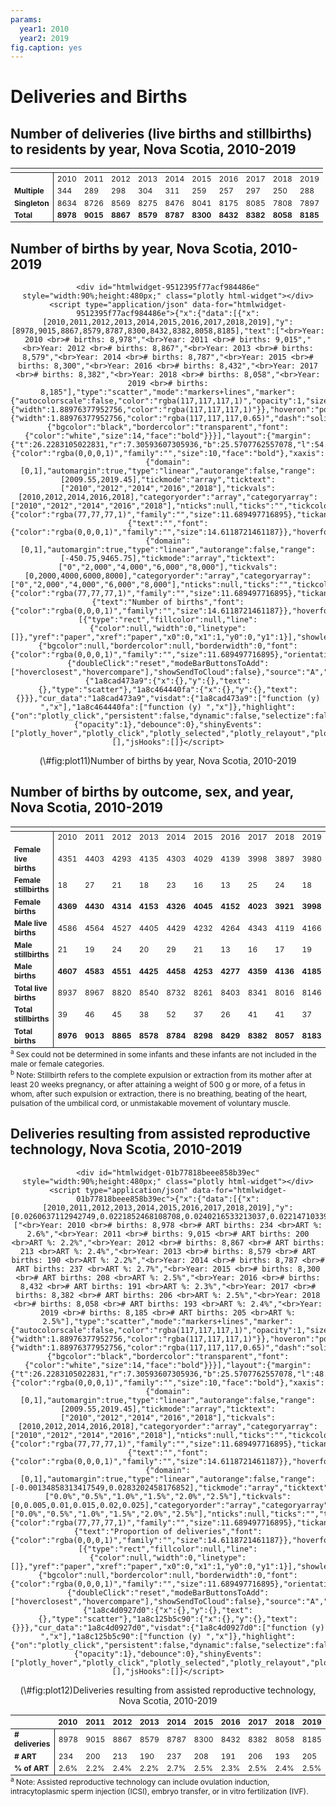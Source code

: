 ```yaml
---
params:
  year1: 2010
  year2: 2019
fig.caption: yes
---
```




<!-- # (PART) Deliveries and Births {-} -->

# Deliveries and Births

## Number of deliveries (live births and stillbirths) to residents by year, Nova Scotia, 2010-2019

<table class="table" style="font-size: 12px; margin-left: auto; margin-right: auto;">
 <thead>
  <tr>
   <th style="text-align:left;font-weight: bold;">  </th>
   <th style="text-align:left;font-weight: bold;">  </th>
   <th style="text-align:left;font-weight: bold;">  </th>
   <th style="text-align:left;font-weight: bold;">  </th>
   <th style="text-align:left;font-weight: bold;">  </th>
   <th style="text-align:left;font-weight: bold;">  </th>
   <th style="text-align:left;font-weight: bold;">  </th>
   <th style="text-align:left;font-weight: bold;">  </th>
   <th style="text-align:left;font-weight: bold;">  </th>
   <th style="text-align:left;font-weight: bold;">  </th>
   <th style="text-align:left;font-weight: bold;">  </th>
  </tr>
 </thead>
<tbody>
  <tr>
   <td style="text-align:left;font-weight: bold;border-right:1px solid;">  </td>
   <td style="text-align:left;"> 2010 </td>
   <td style="text-align:left;"> 2011 </td>
   <td style="text-align:left;"> 2012 </td>
   <td style="text-align:left;"> 2013 </td>
   <td style="text-align:left;"> 2014 </td>
   <td style="text-align:left;"> 2015 </td>
   <td style="text-align:left;"> 2016 </td>
   <td style="text-align:left;"> 2017 </td>
   <td style="text-align:left;"> 2018 </td>
   <td style="text-align:left;"> 2019 </td>
  </tr>
  <tr>
   <td style="text-align:left;font-weight: bold;border-right:1px solid;"> Multiple </td>
   <td style="text-align:left;"> 344 </td>
   <td style="text-align:left;"> 289 </td>
   <td style="text-align:left;"> 298 </td>
   <td style="text-align:left;"> 304 </td>
   <td style="text-align:left;"> 311 </td>
   <td style="text-align:left;"> 259 </td>
   <td style="text-align:left;"> 257 </td>
   <td style="text-align:left;"> 297 </td>
   <td style="text-align:left;"> 250 </td>
   <td style="text-align:left;"> 288 </td>
  </tr>
  <tr>
   <td style="text-align:left;font-weight: bold;border-right:1px solid;"> Singleton </td>
   <td style="text-align:left;"> 8634 </td>
   <td style="text-align:left;"> 8726 </td>
   <td style="text-align:left;"> 8569 </td>
   <td style="text-align:left;"> 8275 </td>
   <td style="text-align:left;"> 8476 </td>
   <td style="text-align:left;"> 8041 </td>
   <td style="text-align:left;"> 8175 </td>
   <td style="text-align:left;"> 8085 </td>
   <td style="text-align:left;"> 7808 </td>
   <td style="text-align:left;"> 7897 </td>
  </tr>
  <tr>
   <td style="text-align:left;font-weight: bold;font-weight: bold;border-right:1px solid;"> Total </td>
   <td style="text-align:left;font-weight: bold;"> 8978 </td>
   <td style="text-align:left;font-weight: bold;"> 9015 </td>
   <td style="text-align:left;font-weight: bold;"> 8867 </td>
   <td style="text-align:left;font-weight: bold;"> 8579 </td>
   <td style="text-align:left;font-weight: bold;"> 8787 </td>
   <td style="text-align:left;font-weight: bold;"> 8300 </td>
   <td style="text-align:left;font-weight: bold;"> 8432 </td>
   <td style="text-align:left;font-weight: bold;"> 8382 </td>
   <td style="text-align:left;font-weight: bold;"> 8058 </td>
   <td style="text-align:left;font-weight: bold;"> 8185 </td>
  </tr>
</tbody>
</table>


## Number of births by year, Nova Scotia, 2010-2019

<div class="figure" style="text-align: center">

```{=html}
<div id="htmlwidget-9512395f77acf984486e" style="width:90%;height:480px;" class="plotly html-widget"></div>
<script type="application/json" data-for="htmlwidget-9512395f77acf984486e">{"x":{"data":[{"x":[2010,2011,2012,2013,2014,2015,2016,2017,2018,2019],"y":[8978,9015,8867,8579,8787,8300,8432,8382,8058,8185],"text":["<br>Year: 2010 <br># births: 8,978","<br>Year: 2011 <br># births: 9,015","<br>Year: 2012 <br># births: 8,867","<br>Year: 2013 <br># births: 8,579","<br>Year: 2014 <br># births: 8,787","<br>Year: 2015 <br># births: 8,300","<br>Year: 2016 <br># births: 8,432","<br>Year: 2017 <br># births: 8,382","<br>Year: 2018 <br># births: 8,058","<br>Year: 2019 <br># births: 8,185"],"type":"scatter","mode":"markers+lines","marker":{"autocolorscale":false,"color":"rgba(117,117,117,1)","opacity":1,"size":5.66929133858268,"symbol":"circle","line":{"width":1.88976377952756,"color":"rgba(117,117,117,1)"}},"hoveron":"points","showlegend":false,"xaxis":"x","yaxis":"y","hoverinfo":"text","line":{"width":1.88976377952756,"color":"rgba(117,117,117,0.65)","dash":"solid"},"frame":null,"hoverlabel":{"bgcolor":"black","bordercolor":"transparent","font":{"color":"white","size":14,"face":"bold"}}}],"layout":{"margin":{"t":26.2283105022831,"r":7.30593607305936,"b":25.5707762557078,"l":54.7945205479452},"font":{"color":"rgba(0,0,0,1)","family":"","size":10,"face":"bold"},"xaxis":{"domain":[0,1],"automargin":true,"type":"linear","autorange":false,"range":[2009.55,2019.45],"tickmode":"array","ticktext":["2010","2012","2014","2016","2018"],"tickvals":[2010,2012,2014,2016,2018],"categoryorder":"array","categoryarray":["2010","2012","2014","2016","2018"],"nticks":null,"ticks":"","tickcolor":null,"ticklen":3.65296803652968,"tickwidth":0,"showticklabels":true,"tickfont":{"color":"rgba(77,77,77,1)","family":"","size":11.689497716895},"tickangle":-0,"showline":false,"linecolor":null,"linewidth":0,"showgrid":true,"gridcolor":"rgba(235,235,235,1)","gridwidth":0.66417600664176,"zeroline":false,"anchor":"y","title":{"text":"","font":{"color":"rgba(0,0,0,1)","family":"","size":14.6118721461187}},"hoverformat":".2f"},"yaxis":{"domain":[0,1],"automargin":true,"type":"linear","autorange":false,"range":[-450.75,9465.75],"tickmode":"array","ticktext":["0","2,000","4,000","6,000","8,000"],"tickvals":[0,2000,4000,6000,8000],"categoryorder":"array","categoryarray":["0","2,000","4,000","6,000","8,000"],"nticks":null,"ticks":"","tickcolor":null,"ticklen":3.65296803652968,"tickwidth":0,"showticklabels":true,"tickfont":{"color":"rgba(77,77,77,1)","family":"","size":11.689497716895},"tickangle":-0,"showline":false,"linecolor":null,"linewidth":0,"showgrid":true,"gridcolor":"rgba(235,235,235,1)","gridwidth":0.66417600664176,"zeroline":false,"anchor":"x","title":{"text":"Number of births","font":{"color":"rgba(0,0,0,1)","family":"","size":14.6118721461187}},"hoverformat":".2f"},"shapes":[{"type":"rect","fillcolor":null,"line":{"color":null,"width":0,"linetype":[]},"yref":"paper","xref":"paper","x0":0,"x1":1,"y0":0,"y1":1}],"showlegend":false,"legend":{"bgcolor":null,"bordercolor":null,"borderwidth":0,"font":{"color":"rgba(0,0,0,1)","family":"","size":11.689497716895},"orientation":"h","y":-0.25,"x":0.35},"hovermode":"closest","barmode":"relative"},"config":{"doubleClick":"reset","modeBarButtonsToAdd":["hoverclosest","hovercompare"],"showSendToCloud":false},"source":"A","attrs":{"1a8cad473a9":{"x":{},"y":{},"text":{},"type":"scatter"},"1a8c464440fa":{"x":{},"y":{},"text":{}}},"cur_data":"1a8cad473a9","visdat":{"1a8cad473a9":["function (y) ","x"],"1a8c464440fa":["function (y) ","x"]},"highlight":{"on":"plotly_click","persistent":false,"dynamic":false,"selectize":false,"opacityDim":0.2,"selected":{"opacity":1},"debounce":0},"shinyEvents":["plotly_hover","plotly_click","plotly_selected","plotly_relayout","plotly_brushed","plotly_brushing","plotly_clickannotation","plotly_doubleclick","plotly_deselect","plotly_afterplot","plotly_sunburstclick"],"base_url":"https://plot.ly"},"evals":[],"jsHooks":[]}</script>
```

<p class="caption">(\#fig:plot11)Number of births by year, Nova Scotia, 2010-2019</p>
</div>

## Number of births by outcome, sex, and year, Nova Scotia, 2010-2019

<table class="table" style="font-size: 12px; margin-left: auto; margin-right: auto;">
 <thead>
  <tr>
   <th style="text-align:left;font-weight: bold;">  </th>
   <th style="text-align:left;font-weight: bold;">  </th>
   <th style="text-align:left;font-weight: bold;">  </th>
   <th style="text-align:left;font-weight: bold;">  </th>
   <th style="text-align:left;font-weight: bold;">  </th>
   <th style="text-align:left;font-weight: bold;">  </th>
   <th style="text-align:left;font-weight: bold;">  </th>
   <th style="text-align:left;font-weight: bold;">  </th>
   <th style="text-align:left;font-weight: bold;">  </th>
   <th style="text-align:left;font-weight: bold;">  </th>
   <th style="text-align:left;font-weight: bold;">  </th>
  </tr>
 </thead>
<tbody>
  <tr>
   <td style="text-align:left;font-weight: bold;border-right:1px solid;">  </td>
   <td style="text-align:left;"> 2010 </td>
   <td style="text-align:left;"> 2011 </td>
   <td style="text-align:left;"> 2012 </td>
   <td style="text-align:left;"> 2013 </td>
   <td style="text-align:left;"> 2014 </td>
   <td style="text-align:left;"> 2015 </td>
   <td style="text-align:left;"> 2016 </td>
   <td style="text-align:left;"> 2017 </td>
   <td style="text-align:left;"> 2018 </td>
   <td style="text-align:left;"> 2019 </td>
  </tr>
  <tr>
   <td style="text-align:left;font-weight: bold;border-right:1px solid;"> Female live births </td>
   <td style="text-align:left;"> 4351 </td>
   <td style="text-align:left;"> 4403 </td>
   <td style="text-align:left;"> 4293 </td>
   <td style="text-align:left;"> 4135 </td>
   <td style="text-align:left;"> 4303 </td>
   <td style="text-align:left;"> 4029 </td>
   <td style="text-align:left;"> 4139 </td>
   <td style="text-align:left;"> 3998 </td>
   <td style="text-align:left;"> 3897 </td>
   <td style="text-align:left;"> 3980 </td>
  </tr>
  <tr>
   <td style="text-align:left;font-weight: bold;border-right:1px solid;"> Female stillbirths </td>
   <td style="text-align:left;"> 18 </td>
   <td style="text-align:left;"> 27 </td>
   <td style="text-align:left;"> 21 </td>
   <td style="text-align:left;"> 18 </td>
   <td style="text-align:left;"> 23 </td>
   <td style="text-align:left;"> 16 </td>
   <td style="text-align:left;"> 13 </td>
   <td style="text-align:left;"> 25 </td>
   <td style="text-align:left;"> 24 </td>
   <td style="text-align:left;"> 18 </td>
  </tr>
  <tr>
   <td style="text-align:left;font-weight: bold;font-weight: bold;border-right:1px solid;"> Female births </td>
   <td style="text-align:left;font-weight: bold;"> 4369 </td>
   <td style="text-align:left;font-weight: bold;"> 4430 </td>
   <td style="text-align:left;font-weight: bold;"> 4314 </td>
   <td style="text-align:left;font-weight: bold;"> 4153 </td>
   <td style="text-align:left;font-weight: bold;"> 4326 </td>
   <td style="text-align:left;font-weight: bold;"> 4045 </td>
   <td style="text-align:left;font-weight: bold;"> 4152 </td>
   <td style="text-align:left;font-weight: bold;"> 4023 </td>
   <td style="text-align:left;font-weight: bold;"> 3921 </td>
   <td style="text-align:left;font-weight: bold;"> 3998 </td>
  </tr>
  <tr>
   <td style="text-align:left;font-weight: bold;border-right:1px solid;"> Male live births </td>
   <td style="text-align:left;"> 4586 </td>
   <td style="text-align:left;"> 4564 </td>
   <td style="text-align:left;"> 4527 </td>
   <td style="text-align:left;"> 4405 </td>
   <td style="text-align:left;"> 4429 </td>
   <td style="text-align:left;"> 4232 </td>
   <td style="text-align:left;"> 4264 </td>
   <td style="text-align:left;"> 4343 </td>
   <td style="text-align:left;"> 4119 </td>
   <td style="text-align:left;"> 4166 </td>
  </tr>
  <tr>
   <td style="text-align:left;font-weight: bold;border-right:1px solid;"> Male stillbirths </td>
   <td style="text-align:left;"> 21 </td>
   <td style="text-align:left;"> 19 </td>
   <td style="text-align:left;"> 24 </td>
   <td style="text-align:left;"> 20 </td>
   <td style="text-align:left;"> 29 </td>
   <td style="text-align:left;"> 21 </td>
   <td style="text-align:left;"> 13 </td>
   <td style="text-align:left;"> 16 </td>
   <td style="text-align:left;"> 17 </td>
   <td style="text-align:left;"> 19 </td>
  </tr>
  <tr>
   <td style="text-align:left;font-weight: bold;font-weight: bold;border-right:1px solid;"> Male births </td>
   <td style="text-align:left;font-weight: bold;"> 4607 </td>
   <td style="text-align:left;font-weight: bold;"> 4583 </td>
   <td style="text-align:left;font-weight: bold;"> 4551 </td>
   <td style="text-align:left;font-weight: bold;"> 4425 </td>
   <td style="text-align:left;font-weight: bold;"> 4458 </td>
   <td style="text-align:left;font-weight: bold;"> 4253 </td>
   <td style="text-align:left;font-weight: bold;"> 4277 </td>
   <td style="text-align:left;font-weight: bold;"> 4359 </td>
   <td style="text-align:left;font-weight: bold;"> 4136 </td>
   <td style="text-align:left;font-weight: bold;"> 4185 </td>
  </tr>
  <tr>
   <td style="text-align:left;font-weight: bold;border-right:1px solid;"> Total live births </td>
   <td style="text-align:left;"> 8937 </td>
   <td style="text-align:left;"> 8967 </td>
   <td style="text-align:left;"> 8820 </td>
   <td style="text-align:left;"> 8540 </td>
   <td style="text-align:left;"> 8732 </td>
   <td style="text-align:left;"> 8261 </td>
   <td style="text-align:left;"> 8403 </td>
   <td style="text-align:left;"> 8341 </td>
   <td style="text-align:left;"> 8016 </td>
   <td style="text-align:left;"> 8146 </td>
  </tr>
  <tr>
   <td style="text-align:left;font-weight: bold;border-right:1px solid;"> Total stillbirths </td>
   <td style="text-align:left;"> 39 </td>
   <td style="text-align:left;"> 46 </td>
   <td style="text-align:left;"> 45 </td>
   <td style="text-align:left;"> 38 </td>
   <td style="text-align:left;"> 52 </td>
   <td style="text-align:left;"> 37 </td>
   <td style="text-align:left;"> 26 </td>
   <td style="text-align:left;"> 41 </td>
   <td style="text-align:left;"> 41 </td>
   <td style="text-align:left;"> 37 </td>
  </tr>
  <tr>
   <td style="text-align:left;font-weight: bold;font-weight: bold;border-right:1px solid;"> Total births </td>
   <td style="text-align:left;font-weight: bold;"> 8976 </td>
   <td style="text-align:left;font-weight: bold;"> 9013 </td>
   <td style="text-align:left;font-weight: bold;"> 8865 </td>
   <td style="text-align:left;font-weight: bold;"> 8578 </td>
   <td style="text-align:left;font-weight: bold;"> 8784 </td>
   <td style="text-align:left;font-weight: bold;"> 8298 </td>
   <td style="text-align:left;font-weight: bold;"> 8429 </td>
   <td style="text-align:left;font-weight: bold;"> 8382 </td>
   <td style="text-align:left;font-weight: bold;"> 8057 </td>
   <td style="text-align:left;font-weight: bold;"> 8183 </td>
  </tr>
</tbody>
<tfoot>
<tr>
<td style = 'padding: 0; border:0;' colspan='100%'><sup>a</sup> Sex could not be determined in some infants and these infants are not included in the male or female categories.</td>
</tr>
<tr>
<td style = 'padding: 0; border:0;' colspan='100%'><sup>b</sup> Note: Stillbirth refers to the complete expulsion or extraction from its mother after at least 20 weeks pregnancy, or after attaining a weight of 500 g or more, of a fetus in whom, after such expulsion or extraction, there is no breathing, beating of the heart, pulsation of the umbilical cord, or unmistakable movement of voluntary muscle.</td>
</tr>
</tfoot>
</table>

## Deliveries resulting from assisted reproductive technology, Nova Scotia, 2010-2019

<div class="figure" style="text-align: center">

```{=html}
<div id="htmlwidget-01b77818beee858b39ec" style="width:90%;height:480px;" class="plotly html-widget"></div>
<script type="application/json" data-for="htmlwidget-01b77818beee858b39ec">{"x":{"data":[{"x":[2010,2011,2012,2013,2014,2015,2016,2017,2018,2019],"y":[0.0260637112942749,0.0221852468108708,0.0240216533213037,0.0221471033920037,0.0269716626835097,0.0250602409638554,0.0226518026565465,0.024576473395371,0.0239513526929759,0.0250458155161882],"text":["<br>Year: 2010 <br># births: 8,978 <br># ART births: 234 <br>ART %: 2.6%","<br>Year: 2011 <br># births: 9,015 <br># ART births: 200 <br>ART %: 2.2%","<br>Year: 2012 <br># births: 8,867 <br># ART births: 213 <br>ART %: 2.4%","<br>Year: 2013 <br># births: 8,579 <br># ART births: 190 <br>ART %: 2.2%","<br>Year: 2014 <br># births: 8,787 <br># ART births: 237 <br>ART %: 2.7%","<br>Year: 2015 <br># births: 8,300 <br># ART births: 208 <br>ART %: 2.5%","<br>Year: 2016 <br># births: 8,432 <br># ART births: 191 <br>ART %: 2.3%","<br>Year: 2017 <br># births: 8,382 <br># ART births: 206 <br>ART %: 2.5%","<br>Year: 2018 <br># births: 8,058 <br># ART births: 193 <br>ART %: 2.4%","<br>Year: 2019 <br># births: 8,185 <br># ART births: 205 <br>ART %: 2.5%"],"type":"scatter","mode":"markers+lines","marker":{"autocolorscale":false,"color":"rgba(117,117,117,1)","opacity":1,"size":5.66929133858268,"symbol":"circle","line":{"width":1.88976377952756,"color":"rgba(117,117,117,1)"}},"hoveron":"points","showlegend":false,"xaxis":"x","yaxis":"y","hoverinfo":"text","line":{"width":1.88976377952756,"color":"rgba(117,117,117,0.65)","dash":"solid"},"frame":null,"hoverlabel":{"bgcolor":"black","bordercolor":"transparent","font":{"color":"white","size":14,"face":"bold"}}}],"layout":{"margin":{"t":26.2283105022831,"r":7.30593607305936,"b":25.5707762557078,"l":48.9497716894977},"font":{"color":"rgba(0,0,0,1)","family":"","size":10,"face":"bold"},"xaxis":{"domain":[0,1],"automargin":true,"type":"linear","autorange":false,"range":[2009.55,2019.45],"tickmode":"array","ticktext":["2010","2012","2014","2016","2018"],"tickvals":[2010,2012,2014,2016,2018],"categoryorder":"array","categoryarray":["2010","2012","2014","2016","2018"],"nticks":null,"ticks":"","tickcolor":null,"ticklen":3.65296803652968,"tickwidth":0,"showticklabels":true,"tickfont":{"color":"rgba(77,77,77,1)","family":"","size":11.689497716895},"tickangle":-0,"showline":false,"linecolor":null,"linewidth":0,"showgrid":true,"gridcolor":"rgba(235,235,235,1)","gridwidth":0.66417600664176,"zeroline":false,"anchor":"y","title":{"text":"","font":{"color":"rgba(0,0,0,1)","family":"","size":14.6118721461187}},"hoverformat":".2f"},"yaxis":{"domain":[0,1],"automargin":true,"type":"linear","autorange":false,"range":[-0.00134858313417549,0.0283202458176852],"tickmode":"array","ticktext":["0.0%","0.5%","1.0%","1.5%","2.0%","2.5%"],"tickvals":[0,0.005,0.01,0.015,0.02,0.025],"categoryorder":"array","categoryarray":["0.0%","0.5%","1.0%","1.5%","2.0%","2.5%"],"nticks":null,"ticks":"","tickcolor":null,"ticklen":3.65296803652968,"tickwidth":0,"showticklabels":true,"tickfont":{"color":"rgba(77,77,77,1)","family":"","size":11.689497716895},"tickangle":-0,"showline":false,"linecolor":null,"linewidth":0,"showgrid":true,"gridcolor":"rgba(235,235,235,1)","gridwidth":0.66417600664176,"zeroline":false,"anchor":"x","title":{"text":"Proportion of deliveries","font":{"color":"rgba(0,0,0,1)","family":"","size":14.6118721461187}},"hoverformat":".2f"},"shapes":[{"type":"rect","fillcolor":null,"line":{"color":null,"width":0,"linetype":[]},"yref":"paper","xref":"paper","x0":0,"x1":1,"y0":0,"y1":1}],"showlegend":false,"legend":{"bgcolor":null,"bordercolor":null,"borderwidth":0,"font":{"color":"rgba(0,0,0,1)","family":"","size":11.689497716895},"orientation":"h","y":-0.25,"x":0.35},"hovermode":"closest","barmode":"relative"},"config":{"doubleClick":"reset","modeBarButtonsToAdd":["hoverclosest","hovercompare"],"showSendToCloud":false},"source":"A","attrs":{"1a8c4d0927d0":{"x":{},"y":{},"text":{},"type":"scatter"},"1a8c125b5c90":{"x":{},"y":{},"text":{}}},"cur_data":"1a8c4d0927d0","visdat":{"1a8c4d0927d0":["function (y) ","x"],"1a8c125b5c90":["function (y) ","x"]},"highlight":{"on":"plotly_click","persistent":false,"dynamic":false,"selectize":false,"opacityDim":0.2,"selected":{"opacity":1},"debounce":0},"shinyEvents":["plotly_hover","plotly_click","plotly_selected","plotly_relayout","plotly_brushed","plotly_brushing","plotly_clickannotation","plotly_doubleclick","plotly_deselect","plotly_afterplot","plotly_sunburstclick"],"base_url":"https://plot.ly"},"evals":[],"jsHooks":[]}</script>
```

<p class="caption">(\#fig:plot12)Deliveries resulting from assisted reproductive technology, Nova Scotia, 2010-2019</p>
</div>

<table class="table" style="font-size: 12px; margin-left: auto; margin-right: auto;">
 <thead>
  <tr>
   <th style="text-align:left;font-weight: bold;">  </th>
   <th style="text-align:left;font-weight: bold;"> 2010 </th>
   <th style="text-align:left;font-weight: bold;"> 2011 </th>
   <th style="text-align:left;font-weight: bold;"> 2012 </th>
   <th style="text-align:left;font-weight: bold;"> 2013 </th>
   <th style="text-align:left;font-weight: bold;"> 2014 </th>
   <th style="text-align:left;font-weight: bold;"> 2015 </th>
   <th style="text-align:left;font-weight: bold;"> 2016 </th>
   <th style="text-align:left;font-weight: bold;"> 2017 </th>
   <th style="text-align:left;font-weight: bold;"> 2018 </th>
   <th style="text-align:left;font-weight: bold;"> 2019 </th>
  </tr>
 </thead>
<tbody>
  <tr>
   <td style="text-align:left;font-weight: bold;border-right:1px solid;"> # deliveries </td>
   <td style="text-align:left;"> 8978 </td>
   <td style="text-align:left;"> 9015 </td>
   <td style="text-align:left;"> 8867 </td>
   <td style="text-align:left;"> 8579 </td>
   <td style="text-align:left;"> 8787 </td>
   <td style="text-align:left;"> 8300 </td>
   <td style="text-align:left;"> 8432 </td>
   <td style="text-align:left;"> 8382 </td>
   <td style="text-align:left;"> 8058 </td>
   <td style="text-align:left;"> 8185 </td>
  </tr>
  <tr>
   <td style="text-align:left;font-weight: bold;border-right:1px solid;"> # ART </td>
   <td style="text-align:left;"> 234 </td>
   <td style="text-align:left;"> 200 </td>
   <td style="text-align:left;"> 213 </td>
   <td style="text-align:left;"> 190 </td>
   <td style="text-align:left;"> 237 </td>
   <td style="text-align:left;"> 208 </td>
   <td style="text-align:left;"> 191 </td>
   <td style="text-align:left;"> 206 </td>
   <td style="text-align:left;"> 193 </td>
   <td style="text-align:left;"> 205 </td>
  </tr>
  <tr>
   <td style="text-align:left;font-weight: bold;border-right:1px solid;"> % of ART </td>
   <td style="text-align:left;"> 2.6% </td>
   <td style="text-align:left;"> 2.2% </td>
   <td style="text-align:left;"> 2.4% </td>
   <td style="text-align:left;"> 2.2% </td>
   <td style="text-align:left;"> 2.7% </td>
   <td style="text-align:left;"> 2.5% </td>
   <td style="text-align:left;"> 2.3% </td>
   <td style="text-align:left;"> 2.5% </td>
   <td style="text-align:left;"> 2.4% </td>
   <td style="text-align:left;"> 2.5% </td>
  </tr>
</tbody>
<tfoot>
<tr>
<td style = 'padding: 0; border:0;' colspan='100%'><sup>a</sup> Note: Assisted reproductive technology can include ovulation induction, intracytoplasmic sperm injection (ICSI), embryo transfer, or in vitro fertilization (IVF).</td>
</tr>
</tfoot>
</table>

